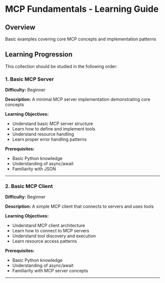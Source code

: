 # MCP Fundamentals - Learning Guide

## Overview
Basic examples covering core MCP concepts and implementation patterns

## Learning Progression

This collection should be studied in the following order:

### 1. Basic MCP Server

**Difficulty:** Beginner

**Description:** A minimal MCP server implementation demonstrating core concepts

**Learning Objectives:**
- Understand basic MCP server structure
- Learn how to define and implement tools
- Understand resource handling
- Learn proper error handling patterns

**Prerequisites:**
- Basic Python knowledge
- Understanding of async/await
- Familiarity with JSON

---

### 2. Basic MCP Client

**Difficulty:** Beginner

**Description:** A simple MCP client that connects to servers and uses tools

**Learning Objectives:**
- Understand MCP client architecture
- Learn how to connect to MCP servers
- Understand tool discovery and execution
- Learn resource access patterns

**Prerequisites:**
- Basic Python knowledge
- Understanding of async/await
- Familiarity with MCP server concepts

---

